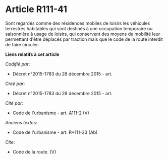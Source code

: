 # Article R111-41

Sont regardés comme des résidences mobiles de loisirs les véhicules terrestres habitables qui sont destinés à une occupation
temporaire ou saisonnière à usage de loisirs, qui conservent des moyens de mobilité leur permettant d'être déplacés par
traction mais que le code de la route interdit de faire circuler.

**Liens relatifs à cet article**

_Codifié par_:

  - Décret n°2015-1783 du 28 décembre 2015 - art.

_Créé par_:

  - Décret n°2015-1783 du 28 décembre 2015 - art.

_Cité par_:

  - Code de l'urbanisme - art. A111-2 (V)

_Anciens textes_:

  - Code de l'urbanisme - art. R*111-33 (Ab)

_Cite_:

  - Code de la route. (V)
